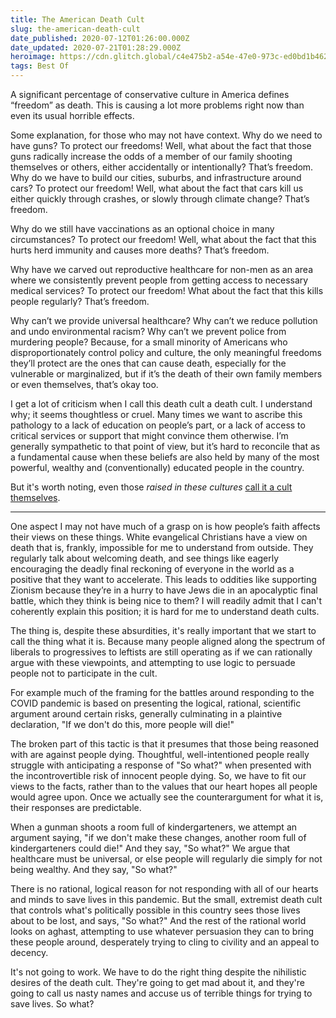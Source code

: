```yaml
---
title: The American Death Cult
slug: the-american-death-cult
date_published: 2020-07-12T01:26:00.000Z
date_updated: 2020-07-21T01:28:29.000Z
heroimage: https://cdn.glitch.global/c4e475b2-a54e-47e0-973c-ed0bd1b46262/fading-flowers.jpeg?v=1669582504422
tags: Best Of
---
```


A significant percentage of conservative culture in America defines “freedom” as death. This is causing a lot more problems right now than even its usual horrible effects.

Some explanation, for those who may not have context. Why do we need to have guns? To protect our freedoms! Well, what about the fact that those guns radically increase the odds of a member of our family shooting themselves or others, either accidentally or intentionally? That’s freedom. Why do we have to build our cities, suburbs, and infrastructure around cars? To protect our freedom! Well, what about the fact that cars kill us either quickly through crashes, or slowly through climate change? That’s freedom.

Why do we still have vaccinations as an optional choice in many circumstances? To protect our freedom! Well, what about the fact that this hurts herd immunity and causes more deaths? That’s freedom.

Why have we carved out reproductive healthcare for non-men as an area where we consistently prevent people from getting access to necessary medical services? To protect our freedom! What about the fact that this kills people regularly? That’s freedom.

Why can’t we provide universal healthcare? Why can’t we reduce pollution and undo environmental racism? Why can’t we prevent police from murdering people? Because, for a small minority of Americans who disproportionately control policy and culture, the only meaningful freedoms they’ll protect are the ones that can cause death, especially for the vulnerable or marginalized, but if it’s the death of their own family members or even themselves, that’s okay too.

I get a lot of criticism when I call this death cult a death cult. I understand why; it seems thoughtless or cruel. Many times we want to ascribe this pathology to a lack of education on people’s part, or a lack of access to critical services or support that might convince them otherwise. I’m generally sympathetic to that point of view, but it’s hard to reconcile that as a fundamental cause when these beliefs are also held by many of the most powerful, wealthy and (conventionally) educated people in the country. 

But it's worth noting, even those *raised in these cultures* [call it a cult themselves](https://medium.com/@johnmark/the-evangelicals-will-kill-us-all-241723ad2d1b).

---

One aspect I may not have much of a grasp on is how people’s faith affects their views on these things. White evangelical Christians have a view on death that is, frankly, impossible for me to understand from outside. They regularly talk about welcoming death, and see things like eagerly encouraging the deadly final reckoning of everyone in the world as a positive that they want to accelerate. This leads to oddities like supporting Zionism because they’re in a hurry to have Jews die in an apocalyptic final battle, which they think is being nice to them? I will readily admit that I can't coherently explain this position; it is hard for me to understand death cults.

The thing is, despite these absurdities, it's really important that we start to call the thing what it is. Because many people aligned along the spectrum of liberals to progressives to leftists are still operating as if we can rationally argue with these viewpoints, and attempting to use logic to persuade people not to participate in the cult.

For example much of the framing for the battles around responding to the COVID pandemic is based on presenting the logical, rational, scientific argument around certain risks, generally culminating in a plaintive declaration, "If we don't do this, more people will die!"

The broken part of this tactic is that it presumes that those being reasoned with are against people dying. Thoughtful, well-intentioned people really struggle with anticipating a response of "So what?" when presented with the incontrovertible risk of innocent people dying. So, we have to fit our views to the facts, rather than to the values that our heart hopes all people would agree upon. Once we actually see the counterargument for what it is, their responses are predictable.

When a gunman shoots a room full of kindergarteners, we attempt an argument saying, "if we don't make these changes, another room full of kindergarteners could die!" And they say, "So what?" We argue that healthcare must be universal, or else people will regularly die simply for not being wealthy. And they say, "So what?"

There is no rational, logical reason for not responding with all of our hearts and minds to save lives in this pandemic. But the small, extremist death cult that controls what's politically possible in this country sees those lives about to be lost, and says, "So what?" And the rest of the rational world looks on aghast, attempting to use whatever persuasion they can to bring these people around, desperately trying to cling to civility and an appeal to decency.

It's not going to work. We have to do the right thing despite the nihilistic desires of the death cult. They're going to get mad about it, and they're going to call us nasty names and accuse us of terrible things for trying to save lives. So what?
